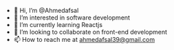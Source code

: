 - 👋 Hi, I’m @Ahmedafsal
- 👀 I’m interested in software development
- 🌱 I’m currently learning Reactjs
- 💞️ I’m looking to collaborate on front-end development
- 📫 How to reach me at ahmedafsal39@gmail.com

<!---
Ahmedafsal/Ahmedafsal is a ✨ special ✨ repository because its `README.md` (this file) appears on your GitHub profile.
You can click the Preview link to take a look at your changes.
--->
